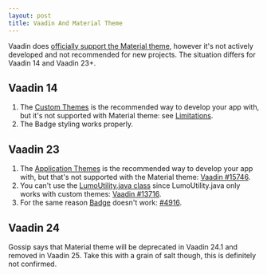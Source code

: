 ```yaml
---
layout: post
title: Vaadin And Material Theme
---
```


Vaadin does [officially support the Material theme](https://vaadin.com/docs/latest/styling/legacy/material-theme),
however it's not actively developed and not recommended for new projects.
The situation differs for Vaadin 14 and Vaadin 23+.

## Vaadin 14

1. The [Custom Themes](https://vaadin.com/docs/v14/flow/styling/custom-theme) is the recommended way
   to develop your app with, but it's not supported with Material theme: see [Limitations](https://vaadin.com/docs/v14/flow/styling/custom-theme/#limitations).
2. The Badge styling works properly.

## Vaadin 23

1. The [Application Themes](https://vaadin.com/docs/latest/styling/application-theme) is the recommended way
   to develop your app with, but that's not supported with the Material theme: [Vaadin #15746](https://github.com/vaadin/flow/issues/15746).
2. You can't use the [LumoUtility.java class](https://vaadin.com/docs/latest/styling/lumo/utility-classes) since
   LumoUtility.java only works with custom themes: [Vaadin #13716](https://github.com/vaadin/flow/issues/13716).
3. For the same reason [Badge](https://vaadin.com/docs/latest/components/badge)
   doesn't work: [#4916](https://github.com/vaadin/flow-components/issues/4916).

## Vaadin 24

Gossip says that Material theme will be deprecated in Vaadin 24.1 and removed in Vaadin 25. Take this
with a grain of salt though, this is definitely not confirmed.
